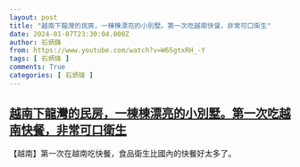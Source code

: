 ```yaml
---
layout: post
title: "越南下龍灣的民房，一棟棟漂亮的小別墅。第一次吃越南快餐，非常可口衛生"
date: 2024-01-07T23:30:04.000Z
author: 石炳鋒
from: https://www.youtube.com/watch?v=W6SgtxRH_-Y
tags: [ 石炳锋 ]
comments: True
categories: [ 石炳锋 ]
---
```

<!--1704670204000-->
[越南下龍灣的民房，一棟棟漂亮的小別墅。第一次吃越南快餐，非常可口衛生](https://www.youtube.com/watch?v=W6SgtxRH_-Y)
------

<div>
【越南】第一次在越南吃快餐，食品衛生比國內的快餐好太多了。
</div>
